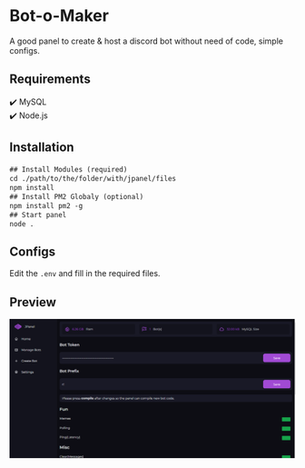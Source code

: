 # Bot-o-Maker

A good panel to create & host a discord bot without need of code, simple configs.

## Requirements

✔️ MySQL<br>
✔️ Node.js

## Installation

```shell
## Install Modules (required)
cd ./path/to/the/folder/with/jpanel/files
npm install
## Install PM2 Globaly (optional)
npm install pm2 -g
## Start panel
node .
```

## Configs

Edit the `.env` and fill in the required files.

## Preview

![Preview](./assets/preview1.png)

